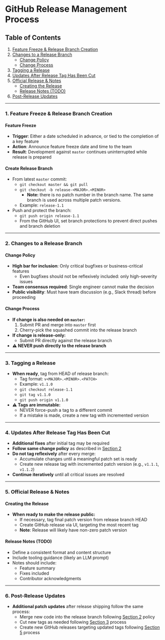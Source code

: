# GitHub Release Management Process

## Table of Contents

1. [Feature Freeze & Release Branch Creation](#1-feature-freeze--release-branch-creation)
2. [Changes to a Release Branch](#2-changes-to-a-release-branch)
   - [Change Policy](#change-policy)
   - [Change Process](#change-process)
3. [Tagging a Release](#3-tagging-a-release)
4. [Updates After Release Tag Has Been Cut](#4-updates-after-release-tag-has-been-cut)
5. [Official Release & Notes](#5-official-release--notes)
   - [Creating the Release](#creating-the-release)
   - [Release Notes (TODO)](#release-notes-todo)
6. [Post-Release Updates](#6-post-release-updates)

---

### 1. **Feature Freeze & Release Branch Creation**

#### Feature Freeze

- **Trigger**: Either a date scheduled in advance, or tied to the completion of a key feature
- **Action**: Announce feature freeze date and time to the team
- **Result**: Development against `master` continues uninterrupted while release is prepared

#### Create Release Branch

- From latest `master` commit:
  - `git checkout master && git pull`
  - `git checkout -b release-<MAJOR>.<MINOR>`
    - **Note:** there is no patch number in the branch name. The same branch is used across multiple patch versions.
  - Example: `release-1.1`
- Push and protect the branch:
  - `git push origin release-1.1`
  - From the GitHub UI, set branch protections to prevent direct pushes and branch deletion

---

### 2. **Changes to a Release Branch**

#### Change Policy

- **High bar for inclusion**: Only critical bugfixes or business-critical features
    - Even bugfixes should not be reflexively included: only high-severity issues
- **Team consensus required**: Single engineer cannot make the decision
- **Public visibility**: Must have team discussion (e.g., Slack thread) before proceeding

#### Change Process

- **If change is also needed on `master`:**
  1. Submit PR and merge into `master` first
  2. Cherry-pick the squashed commit into the release branch
- **If change is release-only:**
  - Submit PR directly against the release branch
- **⚠️ NEVER push directly to the release branch**

---

### 3. **Tagging a Release**

- **When ready**, tag from HEAD of release branch:
  - Tag format: `v<MAJOR>.<MINOR>.<PATCH>`
  - Example: `v1.1.0`
  - `git checkout release-1.1`
  - `git tag v1.1.0`
  - `git push origin v1.1.0`
- **⚠️ Tags are immutable:**
  - NEVER force-push a tag to a different commit
  - If a mistake is made, create a new tag with incremented version

---

### 4. **Updates After Release Tag Has Been Cut**

- **Additional fixes** after initial tag may be required
- **Follow same change policy** as described in [Section 2](#2-changes-to-a-release-branch)
- **Do not tag reflexively** after every merge:
  - Accumulate changes until a meaningful patch set is ready
  - Create new release tag with incremented patch version (e.g., `v1.1.1`, `v1.1.2`)
- **Continue iteratively** until all critical issues are resolved

---

### 5. **Official Release & Notes**

#### Creating the Release

- **When ready to make the release public:**
  - If necessary, tag final patch version from release branch HEAD
  - Create GitHub release via UI, targeting the most recent tag
  - **Note**: Release will likely have non-zero patch version

#### Release Notes (TODO)

- Define a consistent format and content structure
- Include tooling guidance (likely an LLM prompt)
- Notes should include:
  - Feature summary
  - Fixes included
  - Contributor acknowledgments

---

### 6. **Post-Release Updates**

- **Additional patch updates** after release shipping follow the same process:
  - Merge new code into the release branch following [Section 2](#2-changes-to-a-release-branch) policy
  - Cut new tags as needed following [Section 3](#3-tagging-a-release) process
  - Create new GitHub releases targeting updated tags following [Section 5](#5-official-release--notes) process
